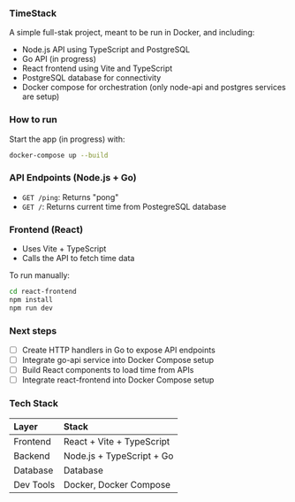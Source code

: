 ### TimeStack

A simple full-stak project, meant to be run in Docker, and including:

- Node.js API using TypeScript and PostgreSQL
- Go API (in progress)
- React frontend using Vite and TypeScript
- PostgreSQL database for connectivity
- Docker compose for orchestration (only node-api and postgres services are setup)

### How to run

Start the app (in progress) with:

```bash
docker-compose up --build
```

### API Endpoints (Node.js + Go)

- `GET /ping`: Returns "pong"
- `GET /`: Returns current time from PostegreSQL database

### Frontend (React)

- Uses Vite + TypeScript
- Calls the API to fetch time data

To run manually:

```bash
cd react-frontend
npm install
npm run dev
```

### Next steps

- [ ] Create HTTP handlers in Go to expose API endpoints
- [ ] Integrate go-api service into Docker Compose setup
- [ ] Build React components to load time from APIs
- [ ] Integrate react-frontend into Docker Compose setup

### Tech Stack

| Layer     | Stack                     |
| :-------- | :------------------------ |
| Frontend  | React + Vite + TypeScript |
| Backend   | Node.js + TypeScript + Go |
| Database  | Database                  |
| Dev Tools | Docker, Docker Compose    |
